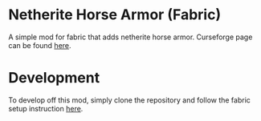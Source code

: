 # Netherite Horse Armor (Fabric)
A simple mod for fabric that adds netherite horse armor. Curseforge page can be found [here](https://www.curseforge.com/minecraft/mc-mods/netherite-horse-armor-fabric).

# Development
To develop off this mod, simply clone the repository and follow the fabric setup instruction [here](https://fabricmc.net/wiki/tutorial:setup).
